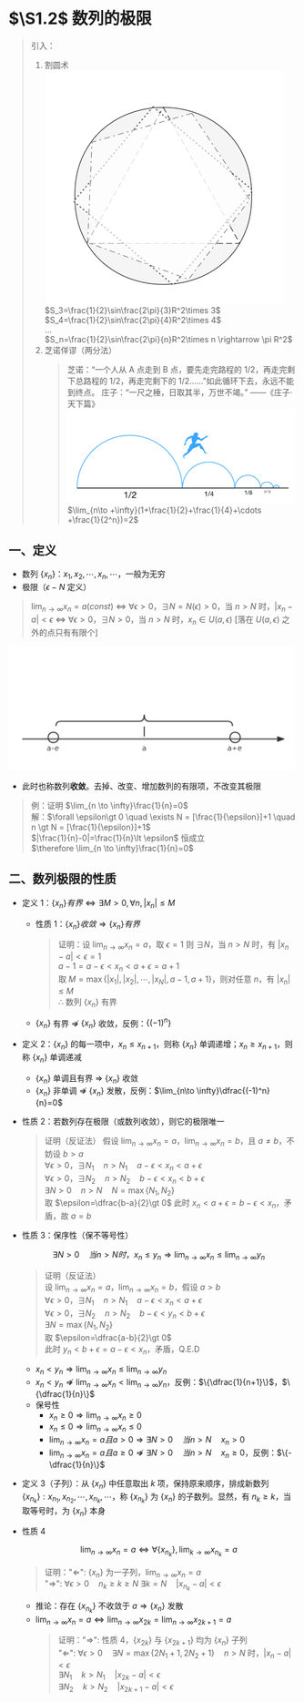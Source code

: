 # $\S1.2$ 数列的极限

> 引入：
>
> 1. 割圆术
>    ![cut-circle](./1/cutcircle.png)
>    $S_3=\frac{1}{2}\sin\frac{2\pi}{3}R^2\times 3$  
>    $S_4=\frac{1}{2}\sin\frac{2\pi}{4}R^2\times 4$  
>    ...  
>    $S_n=\frac{1}{2}\sin\frac{2\pi}{n}R^2\times n \rightarrow \pi R^2$
> 2. 芝诺佯谬（两分法）
>    > 芝诺：“一个人从 A 点走到 B 点，要先走完路程的 1/2，再走完剩下总路程的 1/2，再走完剩下的 1/2……”如此循环下去，永远不能到终点。
>    > 庄子：“一尺之棰，日取其半，万世不竭。” ——《庄子·天下篇》
>    > ![](./1/zeno.png) 
> $\lim_{n\to +\infty}(1+\frac{1}{2}+\frac{1}{4}+\cdots +\frac{1}{2^n})=2$

## 一、定义

- 数列 $\{x_n\}： x_1,x_2,\cdots ,x_n, \cdots$，一般为无穷
- 极限（$\epsilon - N$ 定义）

> $\lim _{n\to \infty}x_n=a(const)$ $\Leftrightarrow$ $\forall \epsilon \gt 0$，$\exists N=N(\epsilon) \gt 0$，当 $n\gt N$ 时，$|x_n-a|\lt \epsilon$ $\Leftrightarrow$ $\forall \epsilon \gt 0$，$\exists N \gt 0$，当 $n\gt N$ 时，$x_n\in U(a,\epsilon)$ [落在 $U(a,\epsilon)$ 之外的点只有有限个]

![](./1/eplison-n-def.png)

- 此时也称数列**收敛**。去掉、改变、增加数列的有限项，不改变其极限

> 例：证明 $\lim_{n \to \infty}\frac{1}{n}=0$  
> 解：$\forall \epsilon\gt 0 \quad \exists N = [\frac{1}{\epsilon}]+1 \quad n \gt N = [\frac{1}{\epsilon}]+1$  
> $|\frac{1}{n}-0|=\frac{1}{n}\lt \epsilon$ 恒成立  
> $\therefore \lim_{n \to \infty}\frac{1}{n}=0$

## 二、数列极限的性质

- 定义 1：$\{x_n\}有界 \Leftrightarrow \exists M\gt 0,\forall n,|x_n|\le M$

  - 性质 1：$\{x_n\}收敛\Rightarrow \{x_n\}有界$

    > 证明：设 $\lim_{n\to \infty}x_n=a$，取 $\epsilon =1$
    > 则 $\exists N$，当 $n\gt N$ 时，有 $|x_n-a|\lt \epsilon=1$  
    > $a-1=a-\epsilon \lt x_n \lt a+\epsilon = a+1$  
    > 取 $M=\max\{|x_1|,|x_2|,\cdots,|x_N|,a-1,a+1\}$，则对任意 $n$，有 $|x_n|\le M$  
    > $\therefore$ 数列 $\{x_n\}$ 有界

  - $\{x_n\}$ 有界 $\not \Rightarrow$ $\{x_n\}$ 收敛，反例：$\{(-1)^n\}$

- 定义 2：$\{x_n\}$ 的每一项中，$x_n\le x_{n+1}$，则称 $\{x_n\}$ 单调递增；$x_n\ge x_{n+1}$，则称 $\{x_n\}$ 单调递减
  - $\{x_n\}$ 单调且有界 $\Rightarrow$ $\{x_n\}$ 收敛
  - $\{x_n\}$ 非单调 $\not \Rightarrow$ $\{x_n\}$ 发散，反例：$\lim_{n\to \infty}\dfrac{(-1)^n}{n}=0$

* 性质 2：若数列存在极限（或数列收敛），则它的极限唯一

  > 证明（反证法）
  > 假设 $\lim_{n\to \infty}x_n=a$，$\lim_{n\to \infty}x_n=b$，且 $a \not = b$，不妨设 $b\gt a$  
  > $\forall \epsilon \gt 0$，$\exists N_1\quad n\gt N_1 \quad a-\epsilon \lt x_n \lt a+\epsilon$  
  > $\forall \epsilon \gt 0$，$\exists N_2\quad n\gt N_2 \quad b-\epsilon \lt x_n \lt b+\epsilon$  
  > $\exists N\gt 0 \quad n\gt N \quad N=\max\{N_1,N_2\}$  
  > 取 $\epsilon=\dfrac{b-a}{2}\gt 0$
  > 此时 $x_n\lt a+\epsilon = b-\epsilon \lt x_n$，矛盾，故 $a=b$

* 性质 3：保序性（保不等号性）

  $$
  \exists N\gt 0 \quad 当n\gt N 时，x_n\le y_n \Rightarrow \lim_{n\to \infty}x_n\le\lim_{n\to \infty}y_n
  $$

  > 证明（反证法）  
  > 设 $\lim_{n\to \infty}x_n=a$，$\lim_{n\to \infty}x_n=b$，假设 $a\gt b$  
  > $\forall \epsilon \gt 0$，$\exists N_1\quad n\gt N_1 \quad a-\epsilon \lt x_n \lt a+\epsilon$  
  > $\forall \epsilon \gt 0$，$\exists N_2\quad n\gt N_2 \quad b-\epsilon \lt y_n \lt b+\epsilon$  
  > $\exists N=\max\{N_1,N_2\}$  
  > 取 $\epsilon=\dfrac{a-b}{2}\gt 0$  
  > 此时 $y_n\lt b+\epsilon = a-\epsilon \lt x_n$，矛盾，Q.E.D

  - $x_n\lt y_n \Rightarrow \lim_{n\to \infty}x_n \le \lim_{n\to \infty}y_n$
  - $x_n\lt y_n \not \Rightarrow \lim_{n\to \infty}x_n \lt \lim_{n\to \infty}y_n$，反例：$\{\dfrac{1}{n+1}\}$，$\{\dfrac{1}{n}\}$
  - 保号性
    - $x_n\ge 0 \Rightarrow \lim _{n\to \infty}x_n\ge 0$
    - $x_n\le 0 \Rightarrow \lim _{n\to \infty}x_n\le 0$
    - $\lim_{n\to \infty}x_n=a且a\gt 0 \Rightarrow \exists N\gt 0\quad 当n\gt N\quad x_n\gt 0$
    - $\lim_{n\to \infty}x_n=a且a\ge 0 \not \Rightarrow \exists N\gt 0\quad 当n\gt N\quad x_n\ge 0$，反例：$\{-\dfrac{1}{n}\}$

- 定义 3（子列）：从 $\{x_n\}$ 中任意取出 $k$ 项，保持原来顺序，排成新数列 $\{x_{n_k}\}:x_{n_1},x_{n_2},\cdots,x_{n_k},\cdots$，称 $\{x_{n_k}\}$ 为 $\{x_n\}$ 的子数列。显然，有 $n_k\ge k$，当取等号时，为 $\{x_n\}$ 本身

* 性质 4
 
  $$
  \lim_{n\to \infty}x_n=a \Leftrightarrow \forall \{x_{n_k}\} ,\lim_{k\to \infty}x_{n_k}=a
  $$

  > 证明："$\Leftarrow$": $\{x_n\}$ 为一子列，$\lim_{n\to \infty}x_n=a$  
  > "$\Rightarrow$": $\forall \epsilon \gt 0 \quad n_k\ge k\ge N$
  > $\exists k=N \quad |x_{n_k}-a|\lt \epsilon$

  - 推论：存在 $\{x_{n_k}\}$ 不收敛于 $a \Rightarrow \{x_n\}$ 发散
  - $\lim_{n\to \infty}x_n=a \Leftrightarrow \lim_{n\to \infty}x_{2k}=\lim_{n\to \infty}x_{2k+1}=a$
    > 证明："$\Rightarrow$": 性质 4，$\{x_{2k}\}$ 与 $\{x_{2k+1}\}$ 均为 $\{x_n\}$ 子列  
    > "$\Leftarrow$": $\forall \epsilon \gt 0 \quad \exists N=\max\{2N_1+1,2N_2+1\} \quad n\gt N$ 时，$|x_n-a|\lt \epsilon$  
    > $\exists N_1 \quad k\gt N_1\quad |x_{2k}-a|\lt \epsilon$  
    > $\exists N_2 \quad k\gt N_2\quad |x_{2k+1}-a|\lt \epsilon$